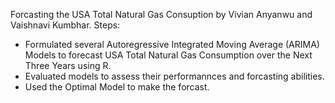 Forcasting the USA Total Natural Gas Consuption by Vivian Anyanwu and Vaishnavi Kumbhar.
Steps:
- Formulated several Autoregressive Integrated Moving Average (ARIMA) Models to forecast USA Total Natural Gas Consumption over the Next Three Years using R.     
- Evaluated models to assess their performannces and forcasting abilities.
- Used the Optimal Model to make the forcast.
